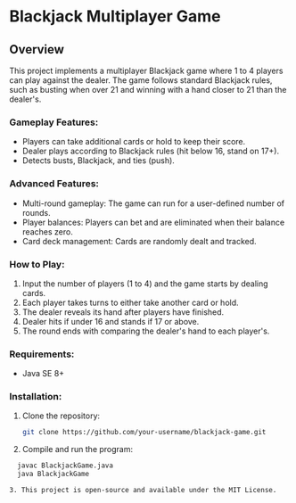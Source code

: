 # Blackjack Multiplayer Game

## Overview
This project implements a multiplayer Blackjack game where 1 to 4 players can play against the dealer. The game follows standard Blackjack rules, such as busting when over 21 and winning with a hand closer to 21 than the dealer's. 

### Gameplay Features:
- Players can take additional cards or hold to keep their score.
- Dealer plays according to Blackjack rules (hit below 16, stand on 17+).
- Detects busts, Blackjack, and ties (push).
  
### Advanced Features:
- Multi-round gameplay: The game can run for a user-defined number of rounds.
- Player balances: Players can bet and are eliminated when their balance reaches zero.
- Card deck management: Cards are randomly dealt and tracked.

### How to Play:
1. Input the number of players (1 to 4) and the game starts by dealing cards.
2. Each player takes turns to either take another card or hold.
3. The dealer reveals its hand after players have finished.
4. Dealer hits if under 16 and stands if 17 or above.
5. The round ends with comparing the dealer's hand to each player's.

### Requirements:
- Java SE 8+

### Installation:
1. Clone the repository:
   ```bash
   git clone https://github.com/your-username/blackjack-game.git

2. Compile and run the program:
  ```bash
    javac BlackjackGame.java
    java BlackjackGame

3. This project is open-source and available under the MIT License.
